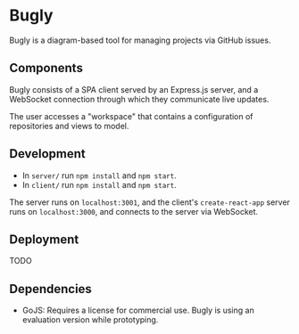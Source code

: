# Bugly

Bugly is a diagram-based tool for managing projects via GitHub issues.

## Components

Bugly consists of a SPA client served by an Express.js server, and a WebSocket connection through which they communicate live updates.

The user accesses a "workspace" that contains a configuration of repositories and views to model.

## Development

- In `server/` run `npm install` and `npm start`.
- In `client/` run `npm install` and `npm start`.

The server runs on `localhost:3001`, and the client's `create-react-app` server runs on `localhost:3000`, and connects to the server via WebSocket.

## Deployment

TODO

## Dependencies

- GoJS: Requires a license for commercial use. Bugly is using an evaluation version while prototyping.
